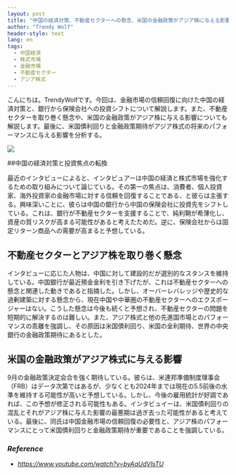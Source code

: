 ```yaml
---
layout: post
title: "中国の経済対策、不動産セクターへの懸念、米国の金融政策がアジア株に与える影響。"
author: "Trendy Wolf"
header-style: text
lang: en
tags:
  - 中国経済
  - 株式市場
  - 金融市場
  - 不動産セクター
  - アジア株式
---
```


こんにちは。TrendyWolfです。今回は、金融市場の信頼回復に向けた中国の経済対策と、銀行から保険会社への投資シフトについて解説します。また、不動産セクターを取り巻く懸念や、米国の金融政策がアジア株に与える影響についても解説します。最後に、米国債利回りと金融政策期待がアジア株式の将来のパフォーマンスに与える影響を分析する。

<img
    src="https://i.ytimg.com/vi/byAaUdVlsTU/hqdefault.jpg"
/>






##中国の経済対策と投資焦点の転換

最近のインタビューによると、インタビュアーは中国の経済と株式市場を強化するための取り組みについて論じている。その第一の焦点は、消費者、個人投資家、海外投資家の金融市場に対する信頼を回復することである、と彼らは主張する。興味深いことに、彼らは中国の銀行から中国の保険会社に投資先をシフトしている。これは、銀行が不動産セクターを支援することで、純利鞘が希薄化し、資産の質リスクが高まる可能性があると考えたためだ。逆に、保険会社からは固定リターン商品への需要が高まると予想している。









## 不動産セクターとアジア株を取り巻く懸念

インタビューに応じた人物は、中国に対して建設的だが選別的なスタンスを維持している。中国銀行が最近預金金利を引き下げたが、これは不動産セクターへの懸念と関連した動きであると指摘した。しかし、オーバーレバレッジや歴史的な過剰建築に対する懸念から、現在中国や中華圏の不動産セクターへのエクスポージャーはない。こうした懸念は今後も続くと予想され、不動産セクターの問題を短期的に解決するのは難しい。また、アジア株式と他の先進国市場とのパフォーマンスの乖離を強調し、その原因は米国債利回り、米国の金利期待、世界の中央銀行の金融政策期待にあるとした。









## 米国の金融政策がアジア株式に与える影響

9月の金融政策決定会合を強く期待している。彼らは、米連邦準備制度理事会（FRB）はデータ次第ではあるが、少なくとも2024年までは現在の5.5前後の水準を維持する可能性が高いと予想している。しかし、今後の雇用統計が好調であれば、この予想が修正される可能性もある。インタビュイーは、米国債利回りの混乱とそれがアジア株に与えた影響の最悪期は過ぎ去った可能性があると考えている。最後に、同氏は中国金融市場の信頼回復の必要性と、アジア株のパフォーマンスにとって米国債利回りと金融政策期待が重要であることを強調している。


### _Reference_
- _https://www.youtube.com/watch?v=byAaUdVlsTU_

